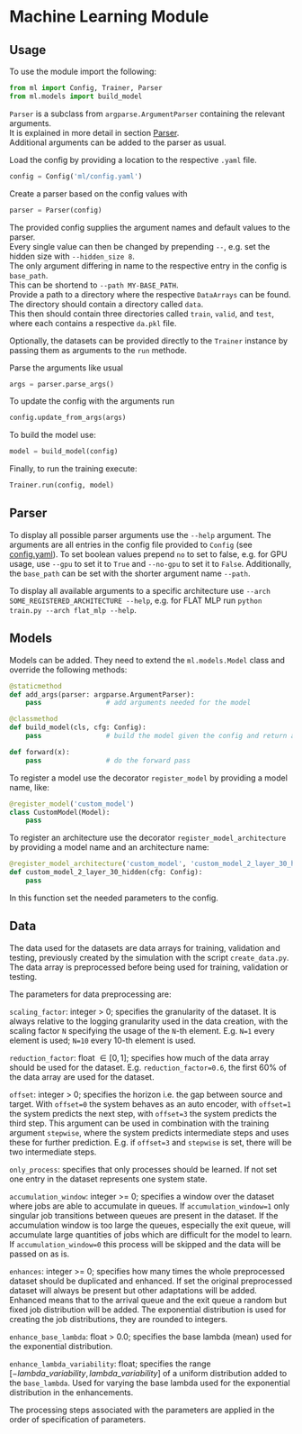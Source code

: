 # Machine Learning Module

## Usage

To use the module import the following:
```python
from ml import Config, Trainer, Parser
from ml.models import build_model
```

`Parser` is a subclass from `argparse.ArgumentParser` containing the relevant arguments.  
It is explained in more detail in section [Parser](#parser).  
Additional arguments can be added to the parser as usual.

Load the config by providing a location to the respective `.yaml` file.
```python
config = Config('ml/config.yaml')
```

Create a parser based on the config values with
```python
parser = Parser(config)
```
The provided config supplies the argument names and default values to the parser.  
Every single value can then be changed by prepending `--`, e.g. set the hidden size with `--hidden_size 8`.  
The only argument differing in name to the respective entry in the config is `base_path`.  
This can be shortend to `--path MY-BASE_PATH`.  
Provide a path to a directory where the respective `DataArrays` can be found.  
The directory should contain a directory called `data`.  
This then should contain three directories called `train`, `valid`, and `test`, 
where each contains a respective `da.pkl` file.

Optionally, the datasets can be provided directly to the `Trainer` instance 
by passing them as arguments to the `run` methode.

Parse the arguments like usual
```python
args = parser.parse_args()
```

To update the config with the arguments run
```python
config.update_from_args(args)
```

To build the model use:
```python
model = build_model(config)
```

Finally, to run the training execute:
```python
Trainer.run(config, model)
```


## Parser
To display all possible parser arguments use the `--help` argument. 
The arguments are all entries in the config file provided to `Config` (see [config.yaml](config.yaml)). 
To set boolean values prepend `no` to set to false, 
e.g. for GPU usage, use `--gpu` to set it to `True` and `--no-gpu` to set it to `False`. 
Additionally, the `base_path` can be set with the shorter argument name `--path`.

To display all available arguments to a specific architecture use `--arch SOME_REGISTERED_ARCHITECTURE --help`, 
e.g. for FLAT MLP run `python train.py --arch flat_mlp --help`.


## Models
Models can be added. They need to extend the `ml.models.Model` class and override the following methods:  
```python
@staticmethod
def add_args(parser: argparse.ArgumentParser):
    pass                # add arguments needed for the model
```

```python
@classmethod
def build_model(cls, cfg: Config):
    pass                # build the model given the config and return an instance
```

```python
def forward(x):
    pass                # do the forward pass
```

To register a model use the decorator `register_model` by providing a model name, like:
```python
@register_model('custom_model')
class CustomModel(Model):
    pass
```

To register an architecture use the decorator `register_model_architecture` by providing a model name and an architecture name:
```python
@register_model_architecture('custom_model', 'custom_model_2_layer_30_hidden')
def custom_model_2_layer_30_hidden(cfg: Config):
    pass
```
In this function set the needed parameters to the config.

## Data
The data used for the datasets are data arrays for training, validation and testing, 
previously created by the simulation with the script `create_data.py`. 
The data array is preprocessed before being used for training, validation or testing.

The parameters for data preprocessing are:  

`scaling_factor`:  integer > 0; specifies the granularity of the dataset. It is always relative to the logging granularity 
used in the data creation, with the scaling factor `N` specifying the usage of the `N`-th element. 
E.g. `N=1` every element is used; `N=10` every 10-th element is used.  

`reduction_factor`:  float $`\in [0, 1]`$; specifies how much of the data array should be used for the dataset. 
E.g. `reduction_factor=0.6`, the first 60% of the data array are used for the dataset.

`offset`:  integer > 0; specifies the horizon i.e. the gap between source and target. With `offset=0` the system behaves as an auto encoder,
with `offset=1` the system predicts the next step, with `offset=3` the system predicts the third step.
This argument can be used in combination with the training argument `stepwise`, 
where the system predicts intermediate steps and uses these for further prediction.
E.g. if `offset=3` and `stepwise` is set, there will be two intermediate steps.

`only_process`:  specifies that only processes should be learned. 
If not set one entry in the dataset represents one system state.

`accumulation_window`:  integer >= 0; specifies a window over the dataset where jobs are able to accumulate in queues.
If `accumulation_window=1` only singular job transitions between queues are present in the dataset.
If the accumulation window is too large the queues, especially the exit queue, will accumulate large quantities of jobs
which are difficult for the model to learn.
If `accumulation_window=0` this process will be skipped and the data will be passed on as is.

`enhances`:  integer >= 0; specifies how many times the whole preprocessed dataset should be duplicated and enhanced.
If set the original preprocessed dataset will always be present but other adaptations will be added.
Enhanced means that to the arrival queue and the exit queue a random but fixed job distribution will be added.
The exponential distribution is used for creating the job distributions, they are rounded to integers.

`enhance_base_lambda`:  float > 0.0; specifies the base lambda (mean) used for the exponential distribution.

`enhance_lambda_variability`:  float; specifies the range $`[-lambda\_variability, lambda\_variability]`$ 
of a uniform distribution added to the `base_lambda`. Used for varying the base lambda used for the 
exponential distribution in the enhancements.

The processing steps associated with the parameters are applied in the order of specification of parameters.